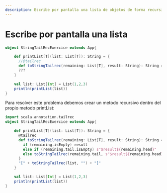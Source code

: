 ```yaml
---
description: Escribe por pantalla una lista de objetos de forma recursiva
---
```


# Escribe por pantalla una lista

```scala
object StringTailRecExercice extends App{

    def printList[T](list: List[T]): String = {
      //@tailrec
      def toStringTailrec(remaining: List[T], result: String): String = ???
      ???
    }

    val list: List[Int] = List(1,2,3)
    println(printList(list))
}
```

Para resolver este problema debemos crear un metodo recursivo dentro del propio metodo printList:

```scala
import scala.annotation.tailrec
object StringTailRecExercice extends App{

    def printList[T](list: List[T]): String = {
      @tailrec
      def toStringTailrec(remaining: List[T], result: String): String = {
        if (remaining.isEmpty) result
        else if (remaining.tail.isEmpty) s"$result${remaining.head}"
        else toStringTailrec(remaining.tail, s"$result${remaining.head}, ")
      }
      "[" + toStringTailrec(list, "") + "]"
    }

    val list: List[Int] = List(1,2,3)
    println(printList(list))
}
```
